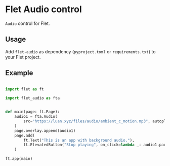 # Flet Audio control

`Audio` control for Flet.

## Usage

Add `flet-audio` as dependency (`pyproject.toml` or `requirements.txt`) to your Flet project.

## Example

```py

import flet as ft

import flet_audio as fta


def main(page: ft.Page):
    audio1 = fta.Audio(
        src="https://luan.xyz/files/audio/ambient_c_motion.mp3", autoplay=True
    )
    page.overlay.append(audio1)
    page.add(
        ft.Text("This is an app with background audio."),
        ft.ElevatedButton("Stop playing", on_click=lambda _: audio1.pause()),
    )

ft.app(main)
```